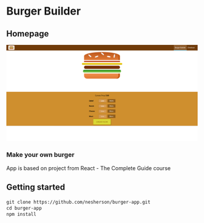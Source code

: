 # Burger Builder

## Homepage

![alt text](docs/images/screenshot_1.png)

### Make your own burger

App is based on project from React - The Complete Guide course

## Getting started

```
git clone https://github.com/nesherson/burger-app.git
cd burger-app
npm install

```
